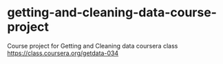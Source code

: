 # getting-and-cleaning-data-course-project
Course project for Getting and Cleaning data coursera class https://class.coursera.org/getdata-034 
